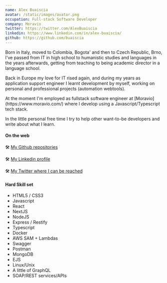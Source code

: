 ```yaml
---
name: Alex Buaiscia
avatar: /static/images/avatar.png
occupation: Full-stack Software Developer
company: Moravio
twitter: https://twitter.com/AlexBuaiscia
linkedin: https://www.linkedin.com/in/alex-buaiscia/
github: https://github.com/buaiscia
---
```

<div>
  <p>Born in Italy, moved to Colombia, Bogota' and then to Czech Republic, Brno, I've passed from IT in high school to humanistic studies and languages in the years afterwards, getting from teaching to being academic director in a language school.</p>
  <p>Back in Europe my love for IT rised again, and during my years as application support engineer I learnt development by myself, working on personal and professional projects (automation webtools).</p>
  <p>At the moment I'm employed as fullstack software engineer at [Moravio](https://www.moravio.com/) where I develop using a Javascript/Typescript tech stack.</p>
  <p>In the little personal free time I try to help other want-to-be developers and write about what I learn.</p>
  <h4>On the web</h4>
  <p>🛠 <a href="https://github.com/buaiscia" target="__blank" style={{ marginLeft: '10px' }}>My Github repositories </a></p>
  <p>🛠 <a href="https://www.linkedin.com/in/alex-buaiscia/" target="__blank" style={{ marginLeft: '10px' }}>My Linkedin profile</a></p>
  <p>🛠 <a href="https://twitter.com/AlexBuaiscia"target="__blank" style={{ marginLeft: '10px' }}>My Twitter where I can be reached </a></p>
  <h4>Hard Skill set</h4>
  <ul>
    <li>HTML5 / CSS3</li>
    <li>Javascript</li>
    <li>React</li>
    <li>NextJS</li>
    <li>NodeJS</li>
    <li>Express / Restify</li>
    <li>Typescript</li>
    <li>Docker</li>
    <li>AWS SAM + Lambdas</li>
    <li>Swagger</li>
    <li>Postman</li>
    <li>MongoDB</li>
    <li>EJS</li>
    <li>Linux/Unix</li>
    <li>A little of GraphQL</li>
    <li>SOAP/REST services/APIs</li>
  </ul>
</div>
